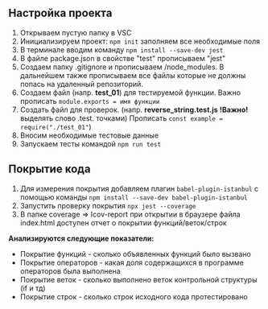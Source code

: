 ## Настройка проекта

1. Открываем пустую папку в VSC
2. Инициализируем проект: `npm init` заполняем все необходимые поля
3. В терминале вводим команду `npm install --save-dev jest` 
4. В файле package.json в свойстве "test" прописываем "jest"
5. Создаем папку .gitignore и прописываем /node_modules. В дальнейшем также прописываем 
все файлы которые не должны попась на удаленный репозиторий.
6. Создаем файл (напр. **test_01**) для тестируемой функции. Важно прописать
`module.exports = имя функции`
7. Создать файл для проверок. (напр. **reverse_string.test.js** 
**!Важно!** выделять слово .test. точками) Прописать `const example = require("./test_01"`)
8. Вносим необходимые тестовые данные
9. Запускаем тесты командой `npm run test`

## Покрытие кода

1. Для измерения покрытия добавляем плагин `babel-plugin-istanbul` с помощью команды `npm install --save-dev babel-plugin-istanbul`
2. Запустить проверку покрытия `npx jest --coverage`
3. В папке coverage => Icov-report при открытии в браузере файла index.html
доступен отчет о покрытии функций/веток/строк
 
 **Анализируются следующие показатели:**

- Покрытие функций - сколько объявленных функций было вызвано
- Покрытие операторов - какая доля содержащихся в программе операторов была выполнена
- Покрытие веток - сколько выполнено веток контрольной структуры (if и тд)
- Покрытие строк - сколько строк исходного кода протестировано

